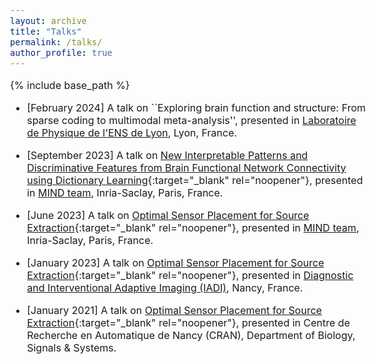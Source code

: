 ```yaml
---
layout: archive
title: "Talks"
permalink: /talks/
author_profile: true
---
```


<style type="text/css"> body{ font-size: 12pt; } </style>

{% include base_path %}

<!-- Here you can find some of my talks and tutorials. -->

<!-- * [Deep Latent Variable Generative Models: Application to Audio-visual Speech Enhancement](/files/deep_av_vae.pdf){:target="_blank" rel="noopener"}
* [Sparse Representation, Dictionary Learning, and Deep Neural Networks: Their Connections and New Algorithms](/files/DL_Sparse.pdf){:target="_blank" rel="noopener"}
* [A brief overview of proximal algorithms](/files/ProximalAlgorithms.pdf){:target="_blank" rel="noopener"}
* A simple derivation of the backpropagation (backprop) algorithm for training artificial neural networks in matrix form can be found [here](/files/BackpropMatrixForm.pdf){:target="_blank" rel="noopener"}.
* For a brief tutorial on gradient backpropagation through a long short-term memory (LSTM) cell, see [this](/files/lstm.pdf){:target="_blank" rel="noopener"}.
* A simple [demo](/files/Sparse Demo.zip){:target="_blank" rel="noopener"} of *Sparse Land*, including, various sparse signal recovery (compressed sensing) algorithms, demonstration of simple dimensionality reduction schemes based on *Discrete Cosine Transform (DCT)* and *Principal Component Analysis (PCA)*, and so on. -->

* [February 2024] A talk on ``Exploring brain function and structure: From sparse coding to multimodal meta-analysis'', presented in [Laboratoire de Physique de l'ENS de Lyon]([https://team.inria.fr/mind/](https://www.ens-lyon.fr/PHYSIQUE)), Lyon, France.

* [September 2023] A talk on [New Interpretable Patterns and Discriminative Features from Brain Functional Network Connectivity using Dictionary Learning](/files/presentation_fMRI_DL_icassp2023_v2.pdf){:target="_blank" rel="noopener"}, presented in [MIND team](https://team.inria.fr/mind/), Inria-Saclay, Paris, France.

* [June 2023] A talk on [Optimal Sensor Placement for Source Extraction](/files/Presentation_PhDdefence_Oct2020.pdf){:target="_blank" rel="noopener"}, presented in [MIND team](https://team.inria.fr/mind/), Inria-Saclay, Paris, France.

* [January 2023] A talk on [Optimal Sensor Placement for Source Extraction](/files/Presentation_PhDdefence_Oct2020.pdf){:target="_blank" rel="noopener"}, presented in [Diagnostic and Interventional Adaptive Imaging (IADI)](https://iadi.univ-lorraine.fr/en/home/), Nancy, France.

* [January 2021] A talk on [Optimal Sensor Placement for Source Extraction](/files/Presentation_PhDdefence_Oct2020.pdf){:target="_blank" rel="noopener"}, presented in Centre de Recherche en Automatique de Nancy (CRAN), Department of Biology, Signals & Systems.
